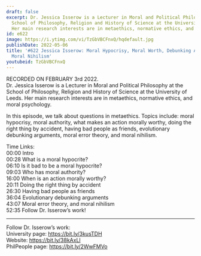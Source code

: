 ```yaml
---
draft: false
excerpt: Dr. Jessica Isserow is a Lecturer in Moral and Political Philosophy at the
  School of Philosophy, Religion and History of Science at the University of Leeds.
  Her main research interests are in metaethics, normative ethics, and moral psychology.
id: e622
image: https://i.ytimg.com/vi/TzGbVBCFnxQ/hqdefault.jpg
publishDate: 2022-05-06
title: '#622 Jessica Isserow: Moral Hypocrisy, Moral Worth, Debunking Arguments, and
  Moral Nihilism'
youtubeid: TzGbVBCFnxQ
---
```

RECORDED ON FEBRUARY 3rd 2022.  
Dr. Jessica Isserow is a Lecturer in Moral and Political Philosophy at the School of Philosophy, Religion and History of Science at the University of Leeds. Her main research interests are in metaethics, normative ethics, and moral psychology.

In this episode, we talk about questions in metaethics. Topics include: moral hypocrisy, moral authority, what makes an action morally worthy, doing the right thing by accident, having bad people as friends, evolutionary debunking arguments, moral error theory, and moral nihilism.

Time Links:  
00:00 Intro  
00:28  What is a moral hypocrite?  
06:10  Is it bad to be a moral hypocrite?  
09:03  Who has moral authority?  
16:00  When is an action morally worthy?  
20:11  Doing the right thing by accident  
26:30  Having bad people as friends  
36:04  Evolutionary debunking arguments  
43:07  Moral error theory, and moral nihilism  
52:35  Follow Dr. Isserow’s work!

---

Follow Dr. Isserow’s work:  
University page: https://bit.ly/3kusTDH  
Website: https://bit.ly/38kAxLl  
PhilPeople page: https://bit.ly/2WwFMVo

